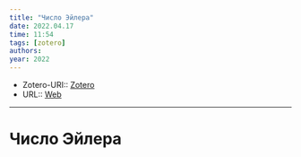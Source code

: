 ```yaml
---
title: "Число Эйлера"
date: 2022.04.17
time: 11:54
tags: [zotero]
authors: 
year: 2022
---
```


- Zotero-URI:: [Zotero](zotero://select/items/@ChisloEylera2022)
- URL:: [Web](https://ru.wikipedia.org/w/index.php?title=E_(%D1%87%D0%B8%D1%81%D0%BB%D0%BE)&oldid=120883375)

---

# Число Эйлера

